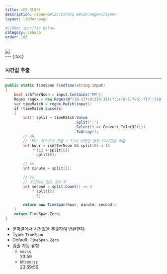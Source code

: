 ```yaml
---
title: 시간 정규식
description: <span>&#x23;CSharp &#x23;Regex</span>
layout: libdoc/page

#LibDoc specific below
category: CSharp
order: 103
---
```

<div align="left">
    <img src="https://img.shields.io/badge/C%23-512BD4?style=flat&logo=csharp&logoColor=white"/>
</div>
---
{:toc}

### 시간값 추출
---
```csharp
public static TimeSpan FindTime(string input)
{
    bool isAfterNoon = input.Contains("PM");
    Regex regex = new Regex(@"([0-1]?\d|2[0-3])(?::([0-5]?\d))?(?::([0-5]?\d))");
    var timeMatch = regex.Match(input);
    if (timeMatch.Success)
    {
        int[] split = timeMatch.Value
                               .Split(':')
                               .Select(i => Convert.ToInt32(i))
                               .ToArray();
        // HH
        // "PM" 텍스트가 포함 + 12시 이전인 경우 12시간을 더함
        int hour = isAfterNoon && split[0] < 11 
            ? (12 + split[0]) 
            : split[0];

        // mm
        int minute = split[1];

        // ss
        // 초단위가 없는 경우 0
        int second = split.Count() == 3
            ? split[2]
            : 0;

        return new TimeSpan(hour, minute, second);
    }
    return TimeSpan.Zero;
}
```
* 문자열에서 시간값을 추출하여 반환한다.
* Type: `TimeSpan`
* Default: `TimeSpan.Zero`
* 검출 가능 유형
  * `mm:ss`<br/>23:59
  * `hh:mm:ss`<br/>23:59:59